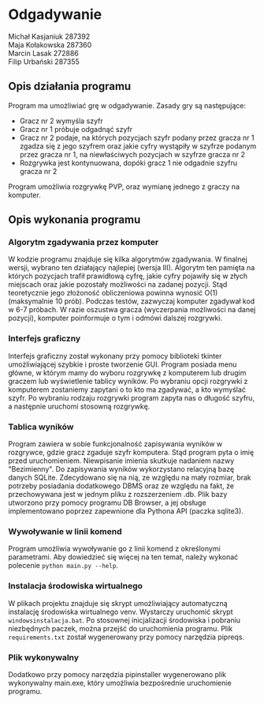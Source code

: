 # Odgadywanie
Michał Kasjaniuk 287392  
Maja Kołakowska 287360  
Marcin Lasak 272886  
Filip Urbański 287355 

## Opis działania programu 
Program ma umożliwiać grę w odgadywanie. Zasady gry są następujące: 
- Gracz nr 2 wymyśla szyfr
- Gracz nr 1 próbuje odgadnąć szyfr
- Gracz nr 2 podaje, na których pozycjach szyfr podany przez gracza nr 1 zgadza się z jego szyfrem oraz jakie cyfry wystąpiły w szyfrze podanym przez gracza nr 1, na niewłaściwych pozycjach w szyfrze gracza nr 2
- Rozgrywka jest kontynuowana, dopóki gracz 1 nie odgadnie szyfru gracza nr 2

 Program umożliwia rozgrywkę PVP, oraz wymianę jednego z graczy na komputer.
## Opis wykonania programu 
### Algorytm zgadywania przez komputer 
W kodzie programu znajduje się kilka algorytmów zgadywania. W finalnej wersji, wybrano ten działający najlepiej (wersja III). Algorytm ten pamięta na których pozycjach trafił prawidłową cyfrę, jakie cyfry pojawiły się w złych miejscach oraz jakie pozostały możliwości na zadanej pozycji. Stąd teoretycznie jego złożoność obliczeniowa powinna wynosić O(1) (maksymalnie 10 prób). Podczas testów, zazwyczaj komputer zgadywał kod w 6-7 próbach. W razie oszustwa gracza (wyczerpania możliwości na danej pozycji), komputer poinformuje o tym i odmówi dalszej rozgrywki.
### Interfejs graficzny 
Interfejs graficzny został wykonany przy pomocy biblioteki tkinter umożliwiającej szybkie i proste tworzenie GUI. Program posiada menu główne, w którym mamy do wyboru rozgrywkę z komputerem lub drugim graczem lub wyświetlenie tablicy wyników. Po wybraniu opcji rozgrywki z komputerem zostaniemy zapytani o to kto ma zgadywać, a kto wymyślać szyfr. Po wybraniu rodzaju rozgrywki program zapyta nas o długość szyfru, a następnie uruchomi stosowną rozgrywkę.
### Tablica wyników 
Program zawiera w sobie funkcjonalność zapisywania wyników w rozgrywce, gdzie gracz zgaduje szyfr komputera. Stąd program pyta o imię przed uruchomieniem. Niewpisanie imienia skutkuje nadaniem nazwy "Bezimienny". Do zapisywania wyników wykorzystano relacyjną bazę danych SQLite. Zdecydowano się na nią, ze względu na mały rozmiar, brak potrzeby posiadania dodatkowego DBMS oraz ze względu na fakt, że przechowywana jest w jednym pliku z rozszerzeniem .db. Plik bazy utworzono przy pomocy programu DB Browser, a jej obsługe implementowano poprzez zapewnione dla Pythona API (paczka sqlite3).
### Wywoływanie w linii komend 
Program umożliwia wywoływanie go z linii komend z określonymi parametrami. Aby dowiedzieć się więcej na ten temat, należy wykonać polecenie `python main.py --help`. 
### Instalacja środowiska wirtualnego 
W plikach projektu znajduje się skrypt umożliwiający automatyczną instalację środowiska wirtualnego venv. Wystarczy uruchomić skrypt `windowsinstalacja.bat`. Po stosownej inicjalizacji środowiska i pobraniu niezbędnych paczek, można przejść do uruchomienia programu. Plik `requirements.txt` został wygenerowany przy pomocy narzędzia pipreqs.
### Plik wykonywalny 
Dodatkowo przy pomocy narzędzia pipinstaller wygenerowano plik wykonywalny main.exe, który umożliwia bezpośrednie uruchomienie programu.




